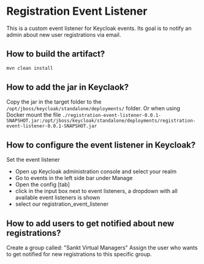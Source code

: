 # Registration Event Listener

This is a custom event listener for Keycloak events. 
Its goal is to notify an admin about new user registrations via email.


## How to build the artifact?

```sh
mvn clean install
```

## How to add the jar in Keyclaok?

Copy the jar in the target folder to the `/opt/jboss/keycloak/standalone/deployments/` folder.
Or when using Docker mount the file `./registration-event-listener-0.0.1-SNAPSHOT.jar:/opt/jboss/keycloak/standalone/deployments/registration-event-listener-0.0.1-SNAPSHOT.jar`

## How to configure the event listener in Keycloak?

Set the event listener

* Open up Keycloak administration console and select your realm
* Go to events in the left side bar under Manage
* Open the config [tab]
* click in the input box next to event listeners, a dropdown with all available event listeners is shown
* select our registration_event_listener

## How to add users to get notified about new registrations?

Create a group called: "Sankt Virtual Managers"
Assign the user who wants to get notified for new registrations to this specific group.

